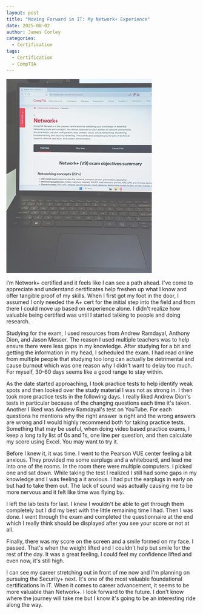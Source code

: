 ```yaml
---
layout: post
title: "Moving Forward in IT: My Network+ Experience"
date: 2025-08-02
author: James Corley
categories:
  - Certification
tags:
  - Certification
  - CompTIA
---
```

![CompTIA Network+ On the Web](../assets/images/CompTIA_Network_Plus@0.25x.jpg)

I’m Network+ certified and it feels like I can see a path ahead. I've come to appreciate and understand certificates help
freshen up what I know and offer tangible proof of my skills. When I first got my foot in the door, I assumed I only needed
the A+ cert for the initial step into the field and from there I could move up based on experience alone. I didn't realize
how valuable being certified was until I started talking to people and doing research.

Studying for the exam, I used resources from Andrew Ramdayal, Anthony Dion, and Jason Messer. The reason I used multiple
teachers was to help ensure there were less gaps in my knowledge. After studying for a bit and getting the information in
my head, I scheduled the exam. I had read online from multiple people that studying too long can actually be detrimental
and cause burnout which was one reason why I didn't want to delay too much. For myself, 30-60 days seems like a good range
to stay within.
<!-- more -->

As the date started approaching, I took practice tests to help identify weak spots and then looked over the study material
I was not as strong in. I then took more practice tests in the following days. I really liked Andrew Dion's tests in
particular because of the changing questions each time it's taken. Another I liked was Andrew Ramdayal's test on YouTube. For
each questions he mentions why the right answer is right and the wrong answers are wrong and I would highly recommend both
for taking practice tests. Something that may be useful, when doing video based practice exams, I keep a long tally list of
0s and 1s, one line per question, and then calculate my score using Excel. You may want to try it.

Before I knew it, it was time. I went to the Pearson VUE center feeling a bit anxious. They provided me some earplugs and a
whiteboard, and lead me into one of the rooms. In the room there were multiple computers. I picked one and sat down. While
taking the test I realized I still had some gaps in my knowledge and I was feeling a it anxious. I had put the earplugs in
early on but had to take them out. The lack of sound was actually causing me to be more nervous and it felt like time was
flying by.

I left the lab tests for last. I knew I wouldn't be able to get through them completely but I did my best with the little
remaining time I had. Then I was done. I went through the exam and completed the questionnaire at the end which I really
think should be displayed after you see your score or not at all.

Finally, there was my score on the screen and a smile formed on my face. I passed. That's when the weight lifted and I couldn't
help but smile for the rest of the day. It was a great feeling. I could feel my confidence lifted and even now, it's still high.

I can see my career stretching out in front of me now and I'm planning on pursuing the Security+ next. It's one of the most
valuable foundational certifications in IT. When it comes to career advancement, it seems to be more valuable than Network+.
I look forward to the future. I don't know where the journey will take me but I know it's going to be an interesting ride
along the way.
